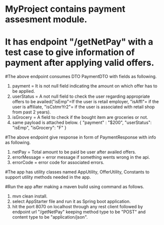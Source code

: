 # MyProject contains payment assesment module.

# It has endpoint "/getNetPay" with a test case to give information of payment after applying valid offers.

#The above endpoint consumes DTO PaymentDTO with fields as following.
 1) payment = It is not null field indicating the amount on which offer has to be applied.
 2) userStatus = A not null field to check the user regarding appropriate offers to be availed("isEmp"=If the user is retail employer, "isAffl"= if the user is affiliate, "isCstmrYr2"= if the user is associated with retail shop from past 2 years).
 3) isGrocery = A field to check if the bought item are groceries or not.
 4) same payload is attached below.
  {
   "payment" : "$200",
   "userStatus": "isEmp",
   "isGrocery": "F"
  }
 
#The above endpoint give response in form of PaymentResponse with info as following.
 1) netPay = Total amount to be paid be user after availed offers.
 2) errorMessage = error message if something wents wrong in the api.
 3) errorCode = error code for associated errors.
 
#The app has utility classes named AppUtility, OfferUtility, Constants to support utility methods needed in the app. 
 
#Run the app after making a maven build using command as follows.
 1) mvn clean install.
 2) select AppStarter file and run it as Spring boot application.
 3) hit the port 8070 on localhost through any rest client followed by endpoint url "/getNetPay" keeping method type to be "POST" and content type to be "application/json".
 
